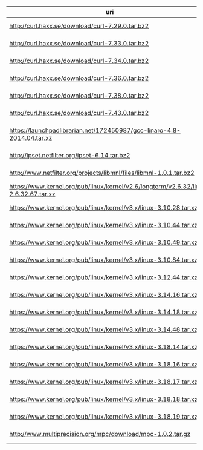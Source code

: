 uri | filename | md5sum
----|----------|-------
http://curl.haxx.se/download/curl-7.29.0.tar.bz2 | curl-7.29.0.tar.bz2 |
http://curl.haxx.se/download/curl-7.33.0.tar.bz2 | curl-7.33.0.tar.bz2 |
http://curl.haxx.se/download/curl-7.34.0.tar.bz2 | curl-7.34.0.tar.bz2 |
http://curl.haxx.se/download/curl-7.36.0.tar.bz2 | curl-7.36.0.tar.bz2 |
http://curl.haxx.se/download/curl-7.38.0.tar.bz2 | curl-7.38.0.tar.bz2 |
http://curl.haxx.se/download/curl-7.43.0.tar.bz2 | curl-7.43.0.tar.bz2 |
https://launchpadlibrarian.net/172450987/gcc-linaro-4.8-2014.04.tar.xz | gcc-linaro-4.8-2014.04.tar.xz |
http://ipset.netfilter.org/ipset-6.14.tar.bz2 | ipset-6.14.tar.bz2 |
http://www.netfilter.org/projects/libmnl/files/libmnl-1.0.1.tar.bz2 | libmnl-1.0.1.tar.bz2 |
https://www.kernel.org/pub/linux/kernel/v2.6/longterm/v2.6.32/linux-2.6.32.67.tar.xz | linux-2.6.32.67.tar.xz |
https://www.kernel.org/pub/linux/kernel/v3.x/linux-3.10.28.tar.xz | linux-3.10.28.tar.xz |
https://www.kernel.org/pub/linux/kernel/v3.x/linux-3.10.44.tar.xz | linux-3.10.44.tar.xz |
https://www.kernel.org/pub/linux/kernel/v3.x/linux-3.10.49.tar.xz | linux-3.10.49.tar.xz |
https://www.kernel.org/pub/linux/kernel/v3.x/linux-3.10.84.tar.xz | linux-3.10.84.tar.xz |
https://www.kernel.org/pub/linux/kernel/v3.x/linux-3.12.44.tar.xz | linux-3.12.44.tar.xz |
https://www.kernel.org/pub/linux/kernel/v3.x/linux-3.14.16.tar.xz | linux-3.14.16.tar.xz |
https://www.kernel.org/pub/linux/kernel/v3.x/linux-3.14.18.tar.xz | linux-3.14.18.tar.xz |
https://www.kernel.org/pub/linux/kernel/v3.x/linux-3.14.48.tar.xz | linux-3.14.48.tar.xz |
https://www.kernel.org/pub/linux/kernel/v3.x/linux-3.18.14.tar.xz | linux-3.18.14.tar.xz |
https://www.kernel.org/pub/linux/kernel/v3.x/linux-3.18.16.tar.xz | linux-3.18.16.tar.xz |
https://www.kernel.org/pub/linux/kernel/v3.x/linux-3.18.17.tar.xz | linux-3.18.17.tar.xz |
https://www.kernel.org/pub/linux/kernel/v3.x/linux-3.18.18.tar.xz | linux-3.18.18.tar.xz |
https://www.kernel.org/pub/linux/kernel/v3.x/linux-3.18.19.tar.xz | linux-3.18.19.tar.xz |
http://www.multiprecision.org/mpc/download/mpc-1.0.2.tar.gz | mpc-1.0.2.tar.gz |
